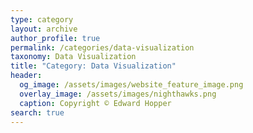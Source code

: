 ```yaml
---
type: category
layout: archive
author_profile: true
permalink: /categories/data-visualization
taxonomy: Data Visualization
title: "Category: Data Visualization"
header:
  og_image: /assets/images/website_feature_image.png
  overlay_image: /assets/images/nighthawks.png
  caption: Copyright © Edward Hopper
search: true
---
```

